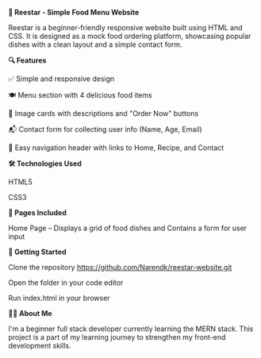 **🍝 Reestar - Simple Food Menu Website**

Reestar is a beginner-friendly responsive website built using HTML and CSS. It is designed as a mock food ordering platform, showcasing popular dishes with a clean layout and a simple contact form.

**🔍 Features**

✅ Simple and responsive design

🍽️ Menu section with 4 delicious food items

📸 Image cards with descriptions and "Order Now" buttons

📬 Contact form for collecting user info (Name, Age, Email)

🧭 Easy navigation header with links to Home, Recipe, and Contact

**🛠️ Technologies Used**

HTML5

CSS3

**📸 Pages Included**

Home Page – Displays a grid of food dishes and Contains a form for user input


**🚀 Getting Started**

Clone the repository
https://github.com/Narendk/reestar-website.git

Open the folder in your code editor

Run index.html in your browser

**👨‍💻 About Me**

I'm a beginner full stack developer currently learning the MERN stack. This project is a part of my learning journey to strengthen my front-end development skills.

